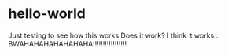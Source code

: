hello-world
===========

Just testing to see how this works
Does it work?  I think it works...
BWAHAHAHAHAHAHAHA!!!!!!!!!!!!!!!!!
